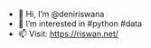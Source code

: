 - 👋 Hi, I’m @deniriswana
- 👀 I’m interested in #python #data
- 📫 Visit: https://riswan.net/

<!---
deniriswana/deniriswana is a ✨ special ✨ repository because its `README.md` (this file) appears on your GitHub profile.
You can click the Preview link to take a look at your changes.
--->
